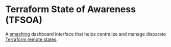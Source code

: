 # Terraform State of Awareness (TFSOA)

A [smashing](http://smashing.github.io/) dashboard interface that helps centralize
and manage disparate [Terraform remote states](https://www.terraform.io/docs/state/).
